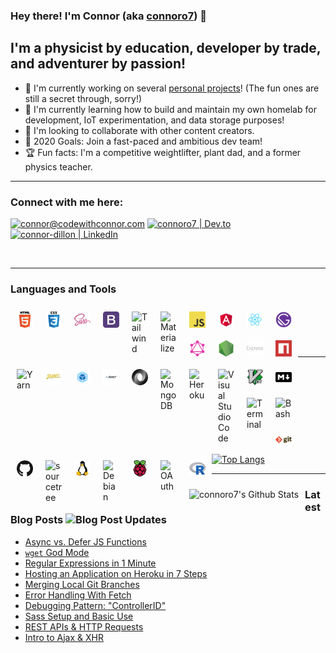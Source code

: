 ### Hey there! I'm Connor (aka [connoro7][github]) 👋

## I'm a physicist by education, developer by trade, and adventurer by passion!

- 🍌  I'm currently working on several [personal projects][github-repos]! (The fun ones are still a secret through, sorry!)
- 🌱  I'm currently learning how to build and maintain my own homelab for development, IoT experimentation, and data storage purposes!
- 🎨  I'm looking to collaborate with other content creators.
- 🏁  2020 Goals: Join a fast-paced and ambitious dev team!
- 🏆  Fun facts: I'm a competitive weightlifter, plant dad, and a former physics teacher.

---

### Connect with me here:

[<img alt="connor@codewithconnor.com" src="https://img.shields.io/badge/Contact%20Me-via%20Email-00dd00?style=for-the-badge&logo=gmail" />](mailto:connor@codewithconnor.com)
[<img alt="connoro7 | Dev.to" src="https://img.shields.io/badge/Blog-Dev.to-7b78ff?style=for-the-badge" />][dev.to]
[<img alt="connor-dillon | LinkedIn" src="https://img.shields.io/badge/LinkedIn-connor--dillon-0077b5?style=for-the-badge&logo=linkedin" />][linkedin]
<!--
[<img align="left" alt="codewithconnor.com" src="https://raw.githubusercontent.com/iconic/open-iconic/master/svg/globe.svg" />][website]
[<img alt="_connorDillon | Twitter" src="https://img.shields.io/badge/Twitter-__connorDillon-1DA1F2?style=for-the-badge&logo=twitter" />][twitter]
[<img alt="dillpickles | Keybase" src="https://img.shields.io/badge/Keybase-Dillpickles-ff6f21?style=for-the-badge&logo=keybase" />][keybase]
-->
<br>

---

### Languages and Tools

[<img align="left" style="padding: 10px;" alt="HTML5" width="26px" src="https://raw.githubusercontent.com/github/explore/80688e429a7d4ef2fca1e82350fe8e3517d3494d/topics/html/html.png" />]([placeholder])
[<img align="left" style="padding: 10px;" alt="CSS3" width="26px" src="https://raw.githubusercontent.com/github/explore/80688e429a7d4ef2fca1e82350fe8e3517d3494d/topics/css/css.png" />]([placeholder])
[<img align="left" style="padding: 10px;" alt="Sass" width="26px" src="https://raw.githubusercontent.com/github/explore/80688e429a7d4ef2fca1e82350fe8e3517d3494d/topics/sass/sass.png" />]([placeholder])
[<img align="left" style="padding: 10px;" alt="Bootstrap" width="26px" src="https://raw.githubusercontent.com/github/explore/80688e429a7d4ef2fca1e82350fe8e3517d3494d/topics/bootstrap/bootstrap.png" />]([placeholder])
[<img align="left" style="padding: 10px;" alt="Tailwind" width="26px" src="https://cdn.svgporn.com/logos/tailwindcss-icon.svg">]([placeholder])
[<img align="left" style="padding: 10px;" alt="Materialize" width="26px" src="https://cdn.svgporn.com/logos/materializecss.svg" />]([placeholder])
[<img align="left" style="padding: 10px;" alt="JavaScript" width="26px" src="https://raw.githubusercontent.com/github/explore/80688e429a7d4ef2fca1e82350fe8e3517d3494d/topics/javascript/javascript.png" />]([placeholder])
[<img align="left" style="padding: 10px;" alt="Angular" width="26px" src="https://raw.githubusercontent.com/github/explore/80688e429a7d4ef2fca1e82350fe8e3517d3494d/topics/angular/angular.png" />]([placeholder])
[<img align="left" style="padding: 10px;" alt="React" width="26px" src="https://raw.githubusercontent.com/github/explore/80688e429a7d4ef2fca1e82350fe8e3517d3494d/topics/react/react.png" />]([placeholder])
[<img align="left" style="padding: 10px;" alt="Gatsby" width="26px" src="https://raw.githubusercontent.com/github/explore/e94815998e4e0713912fed477a1f346ec04c3da2/topics/gatsby/gatsby.png" />]([placeholder])
[<img align="left" style="padding: 10px;" alt="GraphQL" width="26px" src="https://raw.githubusercontent.com/github/explore/80688e429a7d4ef2fca1e82350fe8e3517d3494d/topics/graphql/graphql.png" />]([placeholder])
[<img align="left" style="padding: 10px;" alt="Node.js" width="26px" src="https://raw.githubusercontent.com/github/explore/80688e429a7d4ef2fca1e82350fe8e3517d3494d/topics/nodejs/nodejs.png" />]([placeholder])
[<img align="left" style="padding: 10px;" alt="Express" width="26px" src="https://raw.githubusercontent.com/github/explore/80688e429a7d4ef2fca1e82350fe8e3517d3494d/topics/express/express.png" />]([placeholder])
[<img align="left" style="padding: 10px;" alt="npm" width="26px" src="https://raw.githubusercontent.com/github/explore/80688e429a7d4ef2fca1e82350fe8e3517d3494d/topics/npm/npm.png" />]([placeholder])
[<img align="left" style="padding: 10px;" alt="Yarn" width="26px" src="https://cdn.svgporn.com/logos/yarn.svg" />]([placeholder])
[<img align="left" style="padding: 10px;" alt="Babel" width="26px" src="https://raw.githubusercontent.com/github/explore/80688e429a7d4ef2fca1e82350fe8e3517d3494d/topics/babel/babel.png" />]([placeholder])
[<img align="left" style="padding: 10px;" alt="Webpack" width="26px" src="https://raw.githubusercontent.com/github/explore/80688e429a7d4ef2fca1e82350fe8e3517d3494d/topics/webpack/webpack.png" />]([placeholder])
[<img align="left" style="padding: 10px;" alt="jquery" width="26px" src="https://raw.githubusercontent.com/github/explore/80688e429a7d4ef2fca1e82350fe8e3517d3494d/topics/jquery/jquery.png" />]([placeholder])
[<img align="left" style="padding: 10px;" alt="json" width="26px" src="https://raw.githubusercontent.com/github/explore/80688e429a7d4ef2fca1e82350fe8e3517d3494d/topics/json/json.png" />]([placeholder])
[<img align="left" style="padding: 10px;" alt="MongoDB" width="26px" src="https://www.vectorlogo.zone/logos/mongodb/mongodb-icon.svg" />]([placeholder])
[<img align="left" style="padding: 10px;" alt="Heroku" width="26px" src="https://cdn.svgporn.com/logos/heroku-icon.svg" />]([placeholder])
<!--[<img align="left" style="padding: 10px;" alt="Wordpress" width="26px" src="https://raw.githubusercontent.com/github/explore/80688e429a7d4ef2fca1e82350fe8e3517d3494d/topics/wordpress/wordpress.png" />]([placeholder])-->
[<img align="left" style="padding: 10px;" alt="Visual Studio Code" width="26px" src="https://cdn.svgporn.com/logos/visual-studio-code.svg">]([placeholder])
[<img align="left" style="padding: 10px;" alt="vim" width="26px" src="https://raw.githubusercontent.com/github/explore/80688e429a7d4ef2fca1e82350fe8e3517d3494d/topics/vim/vim.png" />]([placeholder])
[<img align="left" style="padding: 10px;" alt="Markdown" width="26px" src="https://raw.githubusercontent.com/github/explore/80688e429a7d4ef2fca1e82350fe8e3517d3494d/topics/markdown/markdown.png" />]([placeholder])
[<img align="left" style="padding: 10px;" alt="Terminal" width="26px" src="https://cdn.svgporn.com/logos/terminal.svg" />]([placeholder])
[<img align="left" style="padding: 10px;" alt="Bash" width="26px" src="https://cdn.svgporn.com/logos/bash.svg" />]([placeholder])
[<img align="left" style="padding: 10px;" alt="Git" width="26px" src="https://raw.githubusercontent.com/github/explore/80688e429a7d4ef2fca1e82350fe8e3517d3494d/topics/git/git.png" />]([placeholder])
[<img align="left" style="padding: 10px;" alt="GitHub" width="26px" src="https://raw.githubusercontent.com/github/explore/78df643247d429f6cc873026c0622819ad797942/topics/github/github.png" />]([placeholder])
[<img align="left" style="padding: 10px;" alt="sourcetree" width="26px" src="https://cdn.svgporn.com/logos/sourcetree.svg" />]([placeholder])
[<img align="left" style="padding: 10px;" alt="Linux" width="26px" src="https://raw.githubusercontent.com/github/explore/80688e429a7d4ef2fca1e82350fe8e3517d3494d/topics/linux/linux.png" />]([placeholder])
[<img align="left" style="padding: 10px;" alt="Debian" width="26px" src="https://cdn.svgporn.com/logos/debian.svg" />]([placeholder])
[<img align="left" style="padding: 10px;" alt="Raspbian" width="26px" src="https://raw.githubusercontent.com/github/explore/80688e429a7d4ef2fca1e82350fe8e3517d3494d/topics/raspberry-pi/raspberry-pi.png" />]([placeholder])
[<img align="left" style="padding: 10px;" alt="OAuth" width="26px" src="https://cdn.svgporn.com/logos/oauth.svg" />]([placeholder])
<!--[<img align="left" style="padding: 10px;" alt="Slack" width="26px" src="https://cdn.svgporn.com/logos/slack-icon.svg" />]([placeholder])-->
<!--[<img align="left" style="padding: 10px;" alt="Trello" width="26px" src="https://cdn.svgporn.com/logos/trello.svg" />]([placeholder])-->
<!--[<img align="left" style="padding: 10px;" alt="Wakatime" width="26px" src="https://cdn.svgporn.com/logos/wakatime.svg" />]([placeholder])-->
[<img align="left" style="padding: 10px;" alt="R" width="26px" src="https://raw.githubusercontent.com/github/explore/80688e429a7d4ef2fca1e82350fe8e3517d3494d/topics/r/r.png" />]([placeholder])

<br>
<br>
<br>
<br>

---

<br>

<img align="left" style="padding: 10px;" alt="connoro7's Github Stats" src="https://github-readme-stats.vercel.app/api?username=connoro7&show_icons=true&hide_border=true&hide=stars&count_private=true&theme=default" />

[![Top Langs](https://github-readme-stats.vercel.app/api/top-langs/?username=connoro7&layout=compact)](https://github.com/anuraghazra/github-readme-stats)

---

### Latest Blog Posts ![Blog Post Updates](https://github.com/connoro7/connoro7/workflows/Latest%20blog%20post%20workflow/badge.svg)

<!-- BLOG-POST-LIST:START -->
- [Async vs. Defer JS Functions](https://dev.to/connoro7/async-vs-defer-js-functions-59k9)
- [`wget` God Mode](https://dev.to/connoro7/wget-god-mode-441f)
- [Regular Expressions in 1 Minute](https://dev.to/connoro7/regular-expressions-in-1-minute-57f5)
- [Hosting an Application on Heroku in 7 Steps](https://dev.to/connoro7/hosting-an-application-on-heroku-in-7-steps-3h9k)
- [Merging Local Git Branches](https://dev.to/connoro7/merging-local-git-branches-4bc5)
- [Error Handling With Fetch](https://dev.to/connoro7/error-handling-with-fetch-1caj)
- [Debugging Pattern: "ControllerID"](https://dev.to/connoro7/debugging-pattern-controllerid-49nl)
- [Sass Setup and Basic Use](https://dev.to/connoro7/sass-setup-and-basic-use-2830)
- [REST APIs & HTTP Requests](https://dev.to/connoro7/rest-apis-http-requests-2efl)
- [Intro to Ajax & XHR](https://dev.to/connoro7/intro-to-ajax-xhr-5g30)
<!-- BLOG-POST-LIST:END -->

[email]: connor@codewithconnor.com
[website]: https://connoro7.github.io/codewithconnor/
[github]: https://github.com/connoro7
[twitter]: https://twitter.com/_connorDillon
[instagram]: https://instagram.com/_connor_dillon
[linkedin]: https://www.linkedin.com/in/connor-dillon/
[keybase]: https://keybase.io/dillpickles
[dev.to]: https://dev.to/connoro7
[github-repos]: https://github.com/connoro7?tab=repositories&type=source
[placeholder]: #
